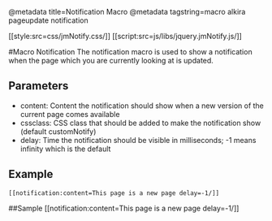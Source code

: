@metadata title=Notification Macro
@metadata tagstring=macro alkira pageupdate notification

[[style:src=css/jmNotify.css/]]
[[script:src=js/libs/jquery.jmNotify.js/]]

#Macro Notification
The notification macro is used to show a notification when the page which you are currently looking at is updated.


## Parameters

* content: Content the notification should show when a new version of the current page comes available
* cssclass: CSS class that should be added to make the notification show (default customNotify)
* delay: Time the notification should be visible in milliseconds; -1 means infinity which is the default

## Example
    [[notification:content=This page is a new page delay=-1/]]


##Sample
[[notification:content=This page is a new page delay=-1/]]
